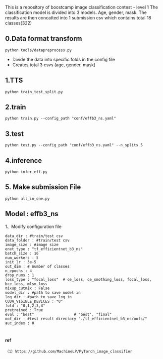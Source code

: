 This is a repository of boostcamp image classification contest - level 1
The classification model is divided into 3 models. Age, gender, mask.
The results are then concatted into 1 submission csv which contains total 18 classes(3*3*2)


## 0.Data format transform

```
python tools/datapreprocess.py
```

- Divide the data into specific folds in the config file
- Creates total 3 csvs (age, gender, mask)


## 1.TTS
```
python train_test_split.py 
```

## 2.train
```
python train.py --config_path "conf/effb3_ns.yaml"
```

## 3.test
```
python test.py --config_path "conf/effb3_ns.yaml" --n_splits 5

```

## 4.inference
```
python infer_eff.py

```

## 5. Make submission File
```
python all_in_one.py

```



## Model : effb3_ns
1、Modify configuration file

```
data_dir : #train/test csv
data_folder : #train/test csv
image_size : #image size
enet_type : "tf_efficientnet_b3_ns" 
batch_size : 16
num_workers : 5
init_lr : 3e-5
out_dim : # number of classes
n_epochs : 4
drop_nums : 1
loss_type : "focal_loss"  # ce_loss, ce_smothing_loss, focal_loss, bce_loss, mlsm_loss
mixup_cutmix : False
model_dir : #path to save model in 
log_dir : #path to save log in
CUDA_VISIBLE_DEVICES : "0"  
fold : "0,1,2,3,4"
pretrained : True
eval : "best"                  # "best", "final"
oof_dir : #test result directory "./tf_efficientnet_b3_ns/oofs/"
auc_index : 0
```



#

#

#

#

#

#

#

#### ref
```
（1）https://github.com/MachineLP/PyTorch_image_classifier






